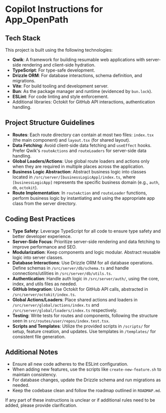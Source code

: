# Copilot Instructions for App_OpenPath

## Tech Stack

This project is built using the following technologies:

- **Qwik**: A framework for building resumable web applications with server-side rendering and client-side hydration.
- **TypeScript**: For type-safe development.
- **Drizzle ORM**: For database interactions, schema definition, and migrations.
- **Vite**: For build tooling and development server.
- **Bun**: As the package manager and runtime (evidenced by `bun.lock`).
- **ESLint**: For code linting and style enforcement.
- Additional libraries: Octokit for GitHub API interactions, authentication handling.

## Project Structure Guidelines

- **Routes**: Each route directory can contain at most two files: `index.tsx` (the main component) and `layout.tsx` (for shared layout).
- **Data Fetching**: Avoid client-side data fetching and `useEffect` hooks. Prefer Qwik's `routeActions` and `routeLoaders` for server-side data handling.
- **Global Loaders/Actions**: Use global route loaders and actions only when they are required in multiple places across the application.
- **Business Logic Abstraction**: Abstract business logic into classes located in `/src/server/[businessLogicApp]/index.ts`, where `[businessLogicApp]` represents the specific business domain (e.g., `auth`, `db`, `octokit`).
- **Route Implementation**: In `routeAction` and `routeLoader` functions, perform business logic by instantiating and using the appropriate app class from the server directory.

## Coding Best Practices

- **Type Safety**: Leverage TypeScript for all code to ensure type safety and better developer experience.
- **Server-Side Focus**: Prioritize server-side rendering and data fetching to improve performance and SEO.
- **Modularization**: Keep components and logic modular. Abstract reusable logic into server classes.
- **Database Interactions**: Use Drizzle ORM for all database operations. Define schemas in `/src/server/db/schema.ts` and handle connections/utilities in `/src/server/db/utils.ts`.
- **Authentication**: Handle auth logic in `/src/server/auth/`, using the core, index, and utils files as needed.
- **GitHub Integration**: Use Octokit for GitHub API calls, abstracted in `/src/server/octokit/index.ts`.
- **Global Actions/Loaders**: Place shared actions and loaders in `/src/server/global/actions/index.ts` and `/src/server/global/loaders/index.ts` respectively.
- **Testing**: Write tests for routes and components, following the structure seen in `src/routes/user/repos/index.test.tsx`.
- **Scripts and Templates**: Utilize the provided scripts in `/scripts/` for setup, feature creation, and updates. Use templates in `/templates/` for consistent file generation.

## Additional Notes

- Ensure all new code adheres to the ESLint configuration.
- When adding new features, use the scripts like `create-new-feature.sh` to maintain consistency.
- For database changes, update the Drizzle schema and run migrations as needed.
- Keep the codebase clean and follow the roadmap outlined in `ROADMAP.md`.

If any part of these instructions is unclear or if additional rules need to be added, please provide clarification.
